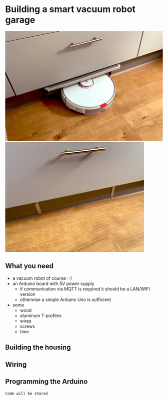 # Building a smart vacuum robot garage 
<img src="/images/entering_robot.jpg" height=350> <img src="/images/parked_robot.jpg" height=350>

## What you need
- a vacuum robot of course :-)
- an Arduino board with 5V power supply 
  - if communication via MQTT is required it should be a LAN/WIFI version
  - otherwise a simple Arduino Uno is sufficient
- some 
  - wood
  - aluminum T-profiles
  - wires
  - screws
  - time
## Building the housing
## Wiring
## Programming the Arduino
```cpp
Code will be shared
```

